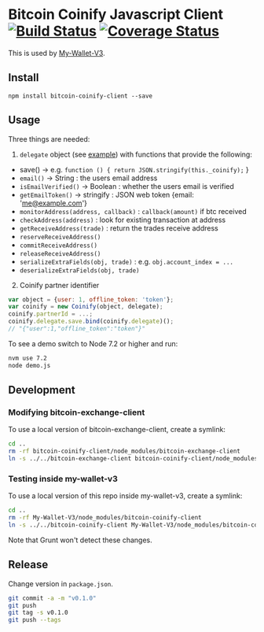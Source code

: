 # Bitcoin Coinify Javascript Client [![Build Status](https://travis-ci.org/blockchain/bitcoin-coinify-client.png?branch=master)](https://travis-ci.org/blockchain/bitcoin-coinify-client) [![Coverage Status](https://coveralls.io/repos/blockchain/bitcoin-coinify-client/badge.svg?branch=master&service=github)](https://coveralls.io/github/blockchain/bitcoin-coinify-client?branch=master)

This is used by [My-Wallet-V3](https://github.com/blockchain/My-Wallet-V3/).

## Install

`npm install bitcoin-coinify-client --save`

## Usage

Three things are needed:

1. `delegate` object (see [example](https://github.com/blockchain/My-Wallet-V3/blob/master/src/exchange-delegate.js)) with functions that provide the following:
 * save() -> e.g. `function () { return JSON.stringify(this._coinify);` }
 * `email()` -> String : the users email address
 * `isEmailVerified()` -> Boolean : whether the users email is verified
 * `getEmailToken()` -> stringify : JSON web token {email: 'me@example.com'}
 * `monitorAddress(address, callback)` : `callback(amount)` if btc received
 * `checkAddress(address)` : look for existing transaction at address
 * `getReceiveAddress(trade)` : return the trades receive address
 * `reserveReceiveAddress()`
 * `commitReceiveAddress()`
 * `releaseReceiveAddress()`
 * `serializeExtraFields(obj, trade)` : e.g. `obj.account_index = ...`
 * `deserializeExtraFields(obj, trade)`

2. Coinify partner identifier

```js
var object = {user: 1, offline_token: 'token'};
var coinify = new Coinify(object, delegate);
coinify.partnerId = ...;
coinify.delegate.save.bind(coinify.delegate)();
// "{"user":1,"offline_token":"token"}"
```

To see a demo switch to Node 7.2 or higher and run:

```sh
nvm use 7.2
node demo.js
```

## Development

### Modifying bitcoin-exchange-client

To use a local version of bitcoin-exchange-client, create a symlink:

```sh
cd ..
rm -rf bitcoin-coinify-client/node_modules/bitcoin-exchange-client
ln -s ../../bitcoin-exchange-client bitcoin-coinify-client/node_modules/bitcoin-exchange-client
```

### Testing inside my-wallet-v3

To use a local version of this repo inside my-wallet-v3, create a symlink:

```sh
cd ..
rm -rf My-Wallet-V3/node_modules/bitcoin-coinify-client
ln -s ../../bitcoin-coinify-client My-Wallet-V3/node_modules/bitcoin-coinify-client
```

Note that Grunt won't detect these changes.

## Release

Change version in `package.json`.

```sh
git commit -a -m "v0.1.0"
git push
git tag -s v0.1.0
git push --tags
```
